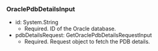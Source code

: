 ### OraclePdbDetailsInput


- id: System.String
  - Required. ID of the Oracle database.
- pdbDetailsRequest: GetOraclePdbDetailsRequestInput
  - Required. Request object to fetch the PDB details.

